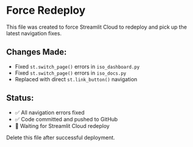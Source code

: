 # Force Redeploy

This file was created to force Streamlit Cloud to redeploy and pick up the latest navigation fixes.

## Changes Made:
- Fixed `st.switch_page()` errors in `iso_dashboard.py`
- Fixed `st.switch_page()` errors in `iso_docs.py`
- Replaced with direct `st.link_button()` navigation

## Status:
- ✅ All navigation errors fixed
- ✅ Code committed and pushed to GitHub
- 🔄 Waiting for Streamlit Cloud redeploy

Delete this file after successful deployment.
